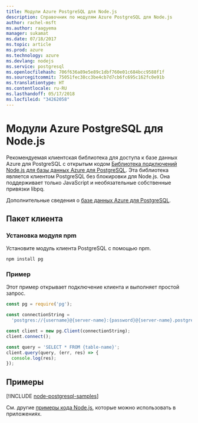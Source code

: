 ```yaml
---
title: Модули Azure PostgreSQL для Node.js
description: Справочник по модулям Azure PostgreSQL для Node.js
author: rachel-msft
ms.author: raagyema
manager: sukamat
ms.date: 07/18/2017
ms.topic: article
ms.prod: azure
ms.technology: azure
ms.devlang: nodejs
ms.service: postgresql
ms.openlocfilehash: 706f636a89e5e89c1dbf760e01c684bcc9588f1f
ms.sourcegitcommit: 75051fec38cc3be4cb7d7cb6fc695c162fc0e91b
ms.translationtype: HT
ms.contentlocale: ru-RU
ms.lasthandoff: 05/17/2018
ms.locfileid: "34262058"
---
```

# <a name="azure-postgresql-modules-for-nodejs"></a>Модули Azure PostgreSQL для Node.js

Рекомендуемая клиентская библиотека для доступа к базе данных Azure для PostgreSQL с открытым кодом [Библиотека подключений Node.js для базы данных Azure для PostgreSQL](https://www.npmjs.com/package/pg). Эта библиотека является клиентом PostgreSQL без блокировки для Node.js. Она поддерживает только JavaScript и необязательные собственные привязки libpq.

Дополнительные сведения о [базе данных Azure для PostgreSQL](https://docs.microsoft.com/azure/postgresql/).

## <a name="client-package"></a>Пакет клиента

### <a name="install-the-npm-module"></a>Установка модуля npm

Установите модуль клиента PostgreSQL с помощью npm.

```bash
npm install pg
```   

### <a name="example"></a>Пример

Этот пример открывает подключение клиента и выполняет простой запрос.

```javascript
const pg = require('pg');

const connectionString =
  'postgres://{username}@{server-name}:{password}@{server-name}.postgres.database.azure.com:5432/{database-name}?ssl=true';

const client = new pg.Client(connectionString);
client.connect();

const query = 'SELECT * FROM {table-name}';
client.query(query, (err, res) => {
  console.log(res);
});
```

## <a name="samples"></a>Примеры

[!INCLUDE [node-postgresql-samples](../docs-ref-conceptual/includes/postgresql-samples.md)]

См. другие [примеры кода Node.js](https://azure.microsoft.com/resources/samples/?platform=nodejs), которые можно использовать в приложениях.
